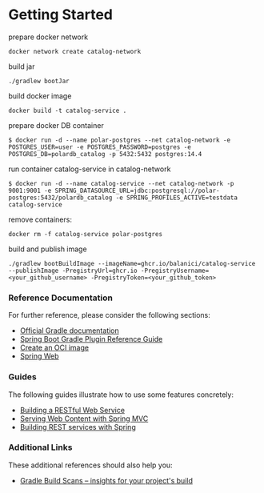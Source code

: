 # Getting Started

prepare docker network
```shell
docker network create catalog-network
```

build jar
```shell
./gradlew bootJar
```
build docker image
```shell
docker build -t catalog-service .
```
prepare docker DB container
```shell
$ docker run -d --name polar-postgres --net catalog-network -e POSTGRES_USER=user -e POSTGRES_PASSWORD=postgres -e POSTGRES_DB=polardb_catalog -p 5432:5432 postgres:14.4
```
run container catalog-service in catalog-network
```shell
$ docker run -d --name catalog-service --net catalog-network -p 9001:9001 -e SPRING_DATASOURCE_URL=jdbc:postgresql://polar-postgres:5432/polardb_catalog -e SPRING_PROFILES_ACTIVE=testdata catalog-service
```
remove containers:
```shell
docker rm -f catalog-service polar-postgres
```
build and publish image
```shell
./gradlew bootBuildImage --imageName=ghcr.io/balanici/catalog-service --publishImage -PregistryUrl=ghcr.io -PregistryUsername=<your_github_username> -PregistryToken=<your_github_token>
```

### Reference Documentation

For further reference, please consider the following sections:

* [Official Gradle documentation](https://docs.gradle.org)
* [Spring Boot Gradle Plugin Reference Guide](https://docs.spring.io/spring-boot/docs/3.0.0/gradle-plugin/reference/html/)
* [Create an OCI image](https://docs.spring.io/spring-boot/docs/3.0.0/gradle-plugin/reference/html/#build-image)
* [Spring Web](https://docs.spring.io/spring-boot/docs/3.0.0/reference/htmlsingle/#web)

### Guides

The following guides illustrate how to use some features concretely:

* [Building a RESTful Web Service](https://spring.io/guides/gs/rest-service/)
* [Serving Web Content with Spring MVC](https://spring.io/guides/gs/serving-web-content/)
* [Building REST services with Spring](https://spring.io/guides/tutorials/rest/)

### Additional Links

These additional references should also help you:

* [Gradle Build Scans – insights for your project's build](https://scans.gradle.com#gradle)

